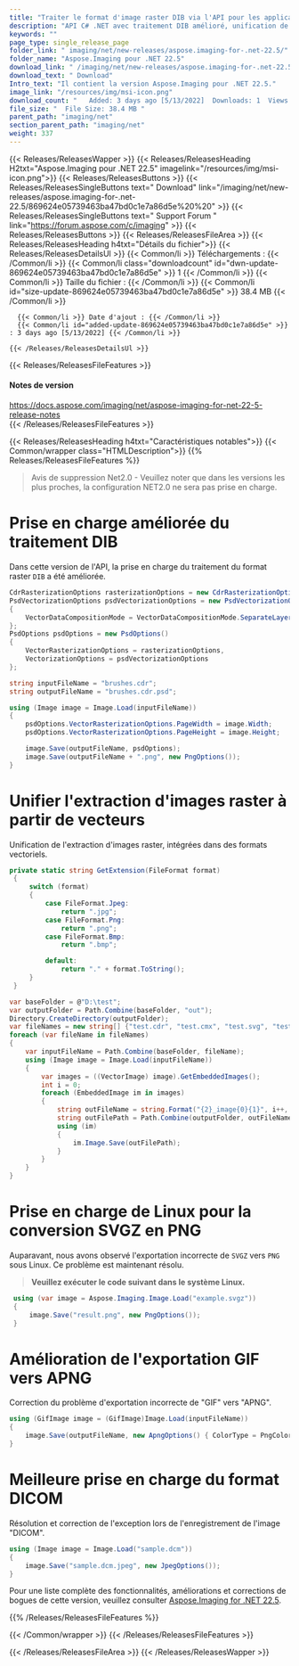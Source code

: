 ```yaml
---
title: "Traiter le format d'image raster DIB via l'API pour les applications C#, ASP.NET"
description: "API C# .NET avec traitement DIB amélioré, unification de l'extraction d'images raster intégrées dans des formats vectoriels, conversion de SVGZ en PNG, exportation de GIF vers APNG, prise en charge de DICOM."
keywords: ""
page_type: single_release_page
folder_link: " imaging/net/new-releases/aspose.imaging-for-.net-22.5/"
folder_name: "Aspose.Imaging pour .NET 22.5"
download_link: " /imaging/net/new-releases/aspose.imaging-for-.net-22.5/869624e05739463ba47bd0c1e7a86d5e"
download_text: " Download"
Intro_text: "Il contient la version Aspose.Imaging pour .NET 22.5."
image_link: "/resources/img/msi-icon.png"
download_count: "   Added: 3 days ago [5/13/2022]  Downloads: 1  Views: 4"
file_size: "  File Size: 38.4 MB "
parent_path: "imaging/net"
section_parent_path: "imaging/net"
weight: 337
---
```


{{< Releases/ReleasesWapper >}}
{{< Releases/ReleasesHeading H2txt="Aspose.Imaging pour .NET 22.5" imagelink="/resources/img/msi-icon.png">}}
{{< Releases/ReleasesButtons >}}
{{< Releases/ReleasesSingleButtons text=" Download" link="/imaging/net/new-releases/aspose.imaging-for-.net-22.5/869624e05739463ba47bd0c1e7a86d5e%20%20" >}}
{{< Releases/ReleasesSingleButtons text=" Support Forum " link="https://forum.aspose.com/c/imaging" >}}
{{< Releases/ReleasesButtons >}}
{{< Releases/ReleasesFileArea >}}
{{< Releases/ReleasesHeading h4txt="Détails du fichier">}}
{{< Releases/ReleasesDetailsUl >}}
{{< Common/li >}} Téléchargements : {{< /Common/li >}}
{{< Common/li class="downloadcount" id="dwn-update-869624e05739463ba47bd0c1e7a86d5e" >}} 1 {{< /Common/li >}}
{{< Common/li >}} Taille du fichier : {{< /Common/li >}}
{{< Common/li id="size-update-869624e05739463ba47bd0c1e7a86d5e" >}} 38.4 MB {{< /Common/li >}}

      {{< Common/li >}} Date d'ajout : {{< /Common/li >}}
      {{< Common/li id="added-update-869624e05739463ba47bd0c1e7a86d5e" >}} : 3 days ago [5/13/2022] {{< /Common/li >}}

    {{< /Releases/ReleasesDetailsUl >}}

{{< Releases/ReleasesFileFeatures >}}
<h4>Notes de version</h4><div> <a href="https://docs.aspose.com/imaging/net/aspose-imaging-for-net-22-5-release-notes">https://docs.aspose.com/imaging/net/aspose-imaging-for-net-22-5-release-notes</a></div>
{{< /Releases/ReleasesFileFeatures >}}

{{< Releases/ReleasesHeading h4txt="Caractéristiques notables">}}
{{< Common/wrapper class="HTMLDescription">}}
{{% Releases/ReleasesFileFeatures %}}

> Avis de suppression Net2.0 - Veuillez noter que dans les versions les plus proches, la configuration NET2.0 ne sera pas prise en charge.

# Prise en charge améliorée du traitement DIB

Dans cette version de l'API, la prise en charge du traitement du format raster `DIB` a été améliorée.

```csharp
CdrRasterizationOptions rasterizationOptions = new CdrRasterizationOptions();
PsdVectorizationOptions psdVectorizationOptions = new PsdVectorizationOptions()
{
    VectorDataCompositionMode = VectorDataCompositionMode.SeparateLayers
};
PsdOptions psdOptions = new PsdOptions()
{
    VectorRasterizationOptions = rasterizationOptions,
    VectorizationOptions = psdVectorizationOptions
};

string inputFileName = "brushes.cdr";
string outputFileName = "brushes.cdr.psd";

using (Image image = Image.Load(inputFileName))
{
    psdOptions.VectorRasterizationOptions.PageWidth = image.Width;
    psdOptions.VectorRasterizationOptions.PageHeight = image.Height;

    image.Save(outputFileName, psdOptions);
    image.Save(outputFileName + ".png", new PngOptions());
}
```

# Unifier l'extraction d'images raster à partir de vecteurs

Unification de l'extraction d'images raster, intégrées dans des formats vectoriels.

```csharp
private static string GetExtension(FileFormat format)
 {
     switch (format)
     {
         case FileFormat.Jpeg:
             return ".jpg";
         case FileFormat.Png:
             return ".png";
         case FileFormat.Bmp:
             return ".bmp";

         default:
             return "." + format.ToString();
     }
 }

var baseFolder = @"D:\test";
var outputFolder = Path.Combine(baseFolder, "out");
Directory.CreateDirectory(outputFolder);
var fileNames = new string[] {"test.cdr", "test.cmx", "test.svg", "test.emf", "test.wmf", "test.odg", "test.otg", "test.eps"};
foreach (var fileName in fileNames)
{
    var inputFileName = Path.Combine(baseFolder, fileName);
    using (Image image = Image.Load(inputFileName))
    {
        var images = ((VectorImage) image).GetEmbeddedImages();
        int i = 0;
        foreach (EmbeddedImage im in images)
        {
            string outFileName = string.Format("{2}_image{0}{1}", i++, GetExtension(im.Image.FileFormat), image.FileFormat);
            string outFilePath = Path.Combine(outputFolder, outFileName);
            using (im)
            {
                im.Image.Save(outFilePath);
            }
        }
    }
}
```

# Prise en charge de Linux pour la conversion SVGZ en PNG

Auparavant, nous avons observé l'exportation incorrecte de `SVGZ` vers `PNG` sous Linux. Ce problème est maintenant résolu.

> **Veuillez exécuter le code suivant dans le système Linux.**

```csharp
 using (var image = Aspose.Imaging.Image.Load("example.svgz"))
 {
     image.Save("result.png", new PngOptions());
 }
```

# Amélioration de l'exportation GIF vers APNG

Correction du problème d'exportation incorrecte de "GIF" vers "APNG".

```csharp
using (GifImage image = (GifImage)Image.Load(inputFileName))
{
    image.Save(outputFileName, new ApngOptions() { ColorType = PngColorType.TruecolorWithAlpha });
}
```

# Meilleure prise en charge du format DICOM

Résolution et correction de l'exception lors de l'enregistrement de l'image "DICOM".

```csharp
using (Image image = Image.Load("sample.dcm"))
{
    image.Save("sample.dcm.jpeg", new JpegOptions());
}
```

Pour une liste complète des fonctionnalités, améliorations et corrections de bogues de cette version, veuillez consulter [Aspose.Imaging for .NET 22.5](http://localhost:1313/imaging/net/new-releases/aspose.imaging-for-.net-22.5/).

{{% /Releases/ReleasesFileFeatures %}}

{{< /Common/wrapper >}}
{{< /Releases/ReleasesFileFeatures >}}

{{< /Releases/ReleasesFileArea >}}
{{< /Releases/ReleasesWapper >}}

